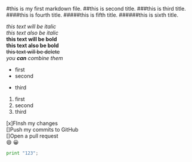 #this is my first markdown file.
##this is second title.
###this is third title.
####this is fourth title.
#####this is fifth title.
######this is sixth title.

*this text will be italic*<br>
_this text also be italic_<br>
**this text will be bold**<br>
__this text also be bold__<br>
~~this text will be delete~~<br>
_you **can** combine them_<br>

- first
- second
* third

1. first
2. second
3. third

[x]FInsh my changes<br>
[]Push my commits to GitHub<br>
[]Open a pull request<br>
:smile:
:grinning:
```python
print "123";
```
